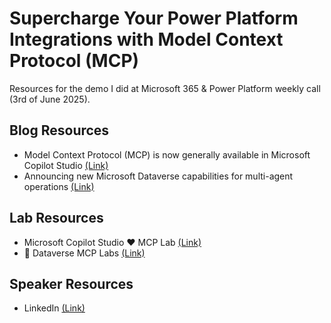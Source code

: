 # Supercharge Your Power Platform Integrations with Model Context Protocol (MCP)

Resources for the demo I did at Microsoft 365 & Power Platform weekly call (3rd of June 2025).

## Blog Resources

- Model Context Protocol (MCP) is now generally available in Microsoft Copilot Studio [(Link)](https://aka.ms/mcsmcp)
- Announcing new Microsoft Dataverse capabilities for multi-agent operations [(Link)](https://www.microsoft.com/microsoft-copilot/blog/copilot-studio/announcing-new-microsoft-dataverse-capabilities-for-multi-agent-operations/)

## Lab Resources

- Microsoft Copilot Studio ❤️ MCP Lab [(Link)](http://aka.ms/mcsmcp/lab)
- 🧠 Dataverse MCP Labs [(Link)](https://aka.ms/dataverse/mcp/lab)

## Speaker Resources

- LinkedIn [(Link)](https://linkedin.com/in/laskewitz)
